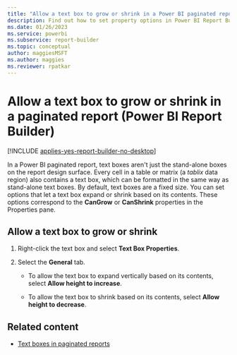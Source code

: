 ```yaml
---
title: "Allow a text box to grow or shrink in a Power BI paginated report | Microsoft Docs"
description: Find out how to set property options in Power BI Report Builder paginated reports that let a text box expand or shrink based on its contents.
ms.date: 01/26/2023
ms.service: powerbi
ms.subservice: report-builder
ms.topic: conceptual
author: maggiesMSFT
ms.author: maggies
ms.reviewer: rpatkar
---
```

# Allow a text box to grow or shrink in a paginated report (Power BI Report Builder)

[!INCLUDE [applies-yes-report-builder-no-desktop](../../../includes/applies-yes-report-builder-no-desktop.md)]

  In a Power BI paginated report, text boxes aren't just the stand-alone boxes on the report design surface. Every cell in a table or matrix (a *tablix* data region) also contains a text box, which can be formatted in the same way as stand-alone text boxes. By default, text boxes are a fixed size. You can set options that let a text box expand or shrink based on its contents. These options correspond to the **CanGrow** or **CanShrink** properties in the Properties pane.  
  
## Allow a text box to grow or shrink  
  
1.  Right-click the text box and select **Text Box Properties**.  
  
2.  Select the **General** tab.  
  
    -   To allow the text box to expand vertically based on its contents, select **Allow height to increase**.  
  
    -   To allow the text box to shrink based on its contents, select **Allow height to decrease**.  
  
## Related content

- [Text boxes in paginated reports](text-boxes-report-builder-and-service.md)  
  
  
